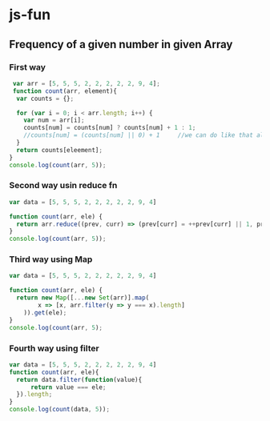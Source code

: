 # js-fun
## Frequency of a given number in given Array
### First way
```js
 var arr = [5, 5, 5, 2, 2, 2, 2, 2, 9, 4];
 function count(arr, element){
  var counts = {};

  for (var i = 0; i < arr.length; i++) {
    var num = arr[i];
    counts[num] = counts[num] ? counts[num] + 1 : 1;
    //counts[num] = (counts[num] || 0) + 1     //we can do like that also, even much better way
  }
  return counts[eleement];
}
console.log(count(arr, 5));
```
### Second way usin reduce fn
```js
var data = [5, 5, 5, 2, 2, 2, 2, 2, 9, 4]

function count(arr, ele) {
  return arr.reduce((prev, curr) => (prev[curr] = ++prev[curr] || 1, prev), {})[ele];
}
console.log(count(arr, 5));
```
### Third way using Map
```js
var data = [5, 5, 5, 2, 2, 2, 2, 2, 9, 4]

function count(arr, ele) {
  return new Map([...new Set(arr)].map(
        x => [x, arr.filter(y => y === x).length]
    )).get(ele);
}
console.log(count(arr, 5);
```
### Fourth way using filter
```js 
var data = [5, 5, 5, 2, 2, 2, 2, 2, 9, 4]
function count(arr, ele){
  return data.filter(function(value){
      return value === ele;
  }).length;
}
console.log(count(data, 5));
```
